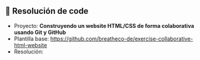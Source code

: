 ## 📌 Resolución de code
- Proyecto: **Construyendo un website HTML/CSS de forma colaborativa usando Git y GitHub**
- Plantilla base: https://github.com/breatheco-de/exercise-collaborative-html-website
- Resolución: 